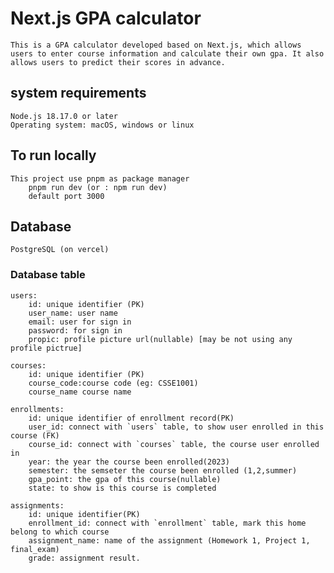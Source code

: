 # Next.js GPA calculator
    This is a GPA calculator developed based on Next.js, which allows users to enter course information and calculate their own gpa. It also allows users to predict their scores in advance.
    
## system requirements
    Node.js 18.17.0 or later
    Operating system: macOS, windows or linux

## To run locally
    This project use pnpm as package manager
        pnpm run dev (or : npm run dev)
        default port 3000

## Database
    PostgreSQL (on vercel)

### Database table
    users:
        id: unique identifier (PK)
        user_name: user name
        email: user for sign in 
        password: for sign in
        propic: profile picture url(nullable) [may be not using any profile pictrue]
    
    courses:
        id: unique identifier (PK)
        course_code:course code (eg: CSSE1001)
        course_name course name

    enrollments:
        id: unique identifier of enrollment record(PK)
        user_id: connect with `users` table, to show user enrolled in this course (FK)
        course_id: connect with `courses` table, the course user enrolled in
        year: the year the course been enrolled(2023)
        semester: the semseter the course been enrolled (1,2,summer)
        gpa_point: the gpa of this course(nullable)
        state: to show is this course is completed

    assignments:
        id: unique identifier(PK)
        enrollment_id: connect with `enrollment` table, mark this home belong to which course
        assignment_name: name of the assignment (Homework 1, Project 1, final_exam)
        grade: assignment result.
